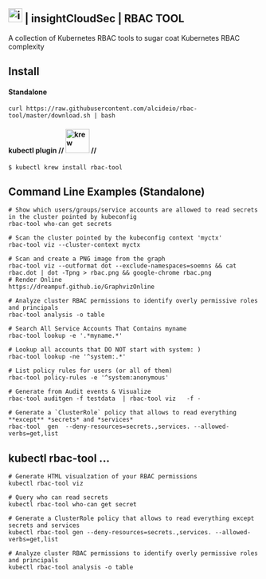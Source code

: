 ## <img src="https://www.rapid7.com/Areas/Docs/includes/img/r7-nav/Rapid7_logo-short.svg" alt="insightCloudSec" width="28"/> | insightCloudSec | RBAC TOOL  

A collection of Kubernetes RBAC tools to sugar coat Kubernetes RBAC complexity

## Install

#### Standalone

```shell script
curl https://raw.githubusercontent.com/alcideio/rbac-tool/master/download.sh | bash
```

#### kubectl plugin // <img src="https://raw.githubusercontent.com/kubernetes-sigs/krew/master/assets/logo/horizontal/color/krew-horizontal-color.png" alt="krew" width="48"/> //  

```shell script
$ kubectl krew install rbac-tool
```

## Command Line Examples (Standalone)

```shell script
# Show which users/groups/service accounts are allowed to read secrets in the cluster pointed by kubeconfig
rbac-tool who-can get secrets

# Scan the cluster pointed by the kubeconfig context 'myctx'
rbac-tool viz --cluster-context myctx

# Scan and create a PNG image from the graph
rbac-tool viz --outformat dot --exclude-namespaces=soemns && cat rbac.dot | dot -Tpng > rbac.png && google-chrome rbac.png
# Render Online
https://dreampuf.github.io/GraphvizOnline

# Analyze cluster RBAC permissions to identify overly permissive roles and principals
rbac-tool analysis -o table

# Search All Service Accounts That Contains myname
rbac-tool lookup -e '.*myname.*'

# Lookup all accounts that DO NOT start with system: )
rbac-tool lookup -ne '^system:.*'

# List policy rules for users (or all of them)
rbac-tool policy-rules -e '^system:anonymous'

# Generate from Audit events & Visualize 
rbac-tool auditgen -f testdata  | rbac-tool viz   -f -

# Generate a `ClusterRole` policy that allows to read everything **except** *secrets* and *services*
rbac-tool  gen  --deny-resources=secrets.,services. --allowed-verbs=get,list
```

## kubectl rbac-tool ...

```shell script
# Generate HTML visualzation of your RBAC permissions
kubectl rbac-tool viz

# Query who can read secrets
kubectl rbac-tool who-can get secret

# Generate a ClusterRole policy that allows to read everything except secrets and services
kubectl rbac-tool gen --deny-resources=secrets.,services. --allowed-verbs=get,list

# Analyze cluster RBAC permissions to identify overly permissive roles and principals
kubectl rbac-tool analysis -o table

```
